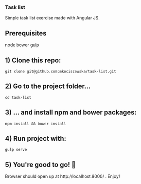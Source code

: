 ### Task list

Simple task list exercise made with Angular JS. 

## Prerequisites

node
bower
gulp

## 1) Clone this repo:

`git clone git@github.com:mkociszewska/task-list.git`

## 2) Go to the project folder…

`cd task-list`

## 3) … and install npm and bower packages:

`npm install && bower install`

## 4) Run project with:

`gulp serve`

## 5) You're good to go! 🚀

Browser should open up at http://localhost:8000/ . Enjoy!

